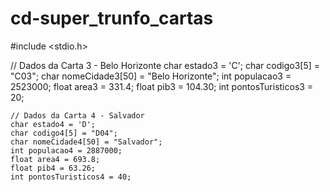 # cd-super_trunfo_cartas
#include <stdio.h>

// Dados da Carta 3 - Belo Horizonte
    char estado3 = 'C';
    char codigo3[5] = "C03";
    char nomeCidade3[50] = "Belo Horizonte";
    int populacao3 = 2523000;
    float area3 = 331.4;
    float pib3 = 104.30;
    int pontosTuristicos3 = 20;

    // Dados da Carta 4 - Salvador
    char estado4 = 'D';
    char codigo4[5] = "D04";
    char nomeCidade4[50] = "Salvador";
    int populacao4 = 2887000;
    float area4 = 693.8;
    float pib4 = 63.26;
    int pontosTuristicos4 = 40;

    